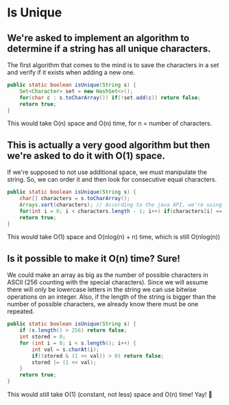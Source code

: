 # Is Unique

## We're asked to implement an algorithm to determine if a string has all unique characters.

The first algorithm that comes to the mind is to save the characters in a set and verify if it exists when adding a new one.

```java
public static boolean isUnique(String s) {
    Set<Character> set = new HashSet<>();
    for(char c : s.toCharArray()) if(!set.add(c)) return false;
    return true;
}
```

This would take O(n) space and O(n) time, for n = number of characters.

## This is actually a very good algorithm but then we're asked to do it with O(1) space.

If we're supposed to not use additional space, we must manipulate the string.
So, we can order it and then look for consecutive equal characters.

```java
public static boolean isUnique(String s) {
    char[] characters = s.toCharArray();
    Arrays.sort(characters); // According to the java API, we're using Quicksort here - O(nlog(n))
    for(int i = 0; i < characters.length - 1; i++) if(characters[i] == characters[i+1]) return false;
    return true;
}
```

This would take O(1) space and O(nlog(n) + n) time, which is still O(nlog(n))

## Is it possible to make it O(n) time? Sure!

We could make an array as big as the number of possible characters in ASCII (256 counting with the special characters).
Since we will assume there will only be lowercase letters in the string we can use bitwise operations on an integer.
Also, if the length of the string is bigger than the number of possible characters, we already know there must be one repeated.

```java
public static boolean isUnique(String s) {
    if (s.length() > 256) return false;
    int stored = 0;
    for (int i = 0; i < s.length(); i++) {
        int val = s.charAt(i);
        if((stored & (1 << val)) > 0) return false;
        stored |= (1 << val);
    }
    return true;
}
```

This would still take O(1) (constant, not less) space and O(n) time! Yay! :tada:
